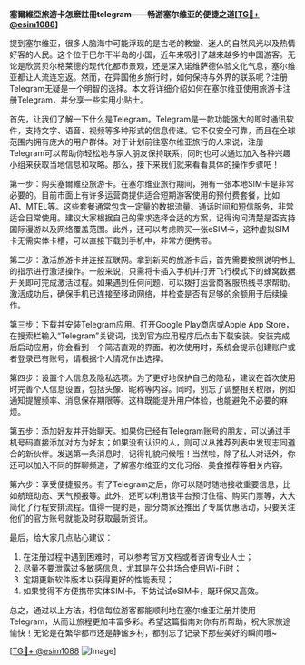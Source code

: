 **塞爾維亞旅游卡怎麽註冊telegram——畅游塞尔维亚的便捷之道[[TG💪+ @esim1088](https://t.me/s/esim1088)]**

提到塞尔维亚，很多人脑海中可能浮现的是古老的教堂、迷人的自然风光以及热情好客的人民。这个位于巴尔干半岛的小国，近年来吸引了越来越多的中国游客。无论是欣赏贝尔格莱德的现代化都市景观，还是深入诺维萨德体验文化气息，塞尔维亚都让人流连忘返。然而，在异国他乡旅行时，如何保持与外界的联系呢？注册Telegram无疑是一个明智的选择。本文将详细介绍如何在塞尔维亚使用旅游卡注册Telegram，并分享一些实用小贴士。

首先，让我们了解一下什么是Telegram。Telegram是一款功能强大的即时通讯软件，支持文字、语音、视频等多种形式的信息传递。它不仅安全可靠，而且在全球范围内拥有庞大的用户群体。对于计划前往塞尔维亚旅行的人来说，注册Telegram可以帮助你轻松地与家人朋友保持联系，同时也可以通过加入各种兴趣小组来获取当地信息和攻略。那么，接下来我们就来看看具体的操作步骤吧！

第一步：购买塞爾維亞旅游卡。在塞尔维亚旅行期间，拥有一张本地SIM卡是非常必要的。目前市面上有许多运营商提供适合短期游客使用的预付费套餐，比如A1、MTEL等。这些套餐通常包含一定量的数据流量、通话时间和短信服务，非常适合日常使用。建议大家根据自己的需求选择合适的方案，记得询问清楚是否支持国际漫游以及网络覆盖范围。此外，还可以考虑购买一张eSIM卡，这种虚拟SIM卡无需实体卡槽，可以直接下载到手机中，非常方便携带。

第二步：激活旅游卡并连接互联网。拿到新买的旅游卡后，首先需要按照说明书上的指示进行激活操作。一般来说，只需将卡插入手机并打开飞行模式下的蜂窝数据开关即可完成激活过程。如果遇到任何问题，可以拨打运营商客服热线寻求帮助。激活成功后，确保手机已连接至移动网络，并检查是否有足够的余额用于后续操作。

第三步：下载并安装Telegram应用。打开Google Play商店或Apple App Store，在搜索栏输入“Telegram”关键词，找到官方应用程序后点击下载安装。安装完成后启动应用，你会看到一个简洁直观的界面。初次使用时，系统会提示创建账户或者登录已有账号，请根据个人情况作出选择。

第四步：设置个人信息及隐私选项。为了更好地保护自己的隐私，建议在首次使用时完善个人信息设置，包括头像、昵称等内容。同时，别忘了调整相关权限，例如通知提醒频率、消息保存期限等。这样既能提升用户体验，也能避免不必要的麻烦。

第五步：添加好友并开始聊天。如果你已经有Telegram账号的朋友，可以通过手机号码直接添加对方为好友；如果没有认识的人，则可以从推荐列表中发现志同道合的新伙伴。发送第一条消息时，记得礼貌问候哦！当然啦，除了私人对话外，你还可以加入不同的群聊频道，了解塞尔维亚的文化习俗、美食推荐等相关内容。

第六步：享受便捷服务。有了Telegram之后，你可以随时随地接收重要信息，比如航班动态、天气预报等。此外，还可以利用该平台预订住宿、购买门票等，大大简化了行程安排流程。值得一提的是，部分商家还推出了专属优惠活动，只要关注他们的官方账号就能及时获取最新资讯。

最后，给大家几点贴心建议：
1. 在注册过程中遇到困难时，可以参考官方文档或者咨询专业人士；
2. 尽量不要泄露过多敏感信息，尤其是在公共场合使用Wi-Fi时；
3. 定期更新软件版本以获得更好的性能表现；
4. 如果觉得不方便携带实体SIM卡，不妨试试eSIM卡，既环保又高效。

总之，通过以上方法，相信每位游客都能顺利地在塞尔维亚注册并使用Telegram，从而让旅程更加丰富多彩。希望这篇指南对你有所帮助，祝大家旅途愉快！无论是在繁华都市还是静谧乡村，都别忘了记录下那些美好的瞬间哦~

[[TG💪+ @esim1088](https://t.me/s/esim1088) ![Image](https://i.postimg.cc/4NQfJmqS/Snipaste-2025-05-13-00-14-12.png)]